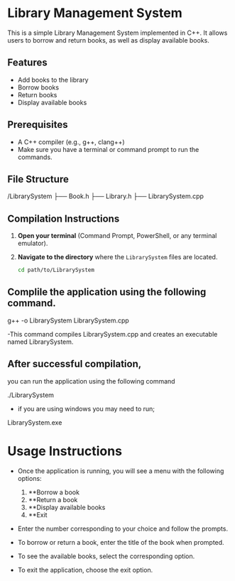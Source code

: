 # Library Management System

This is a simple Library Management System implemented in C++. It allows users to borrow and return books, as well as display available books.

## Features

- Add books to the library
- Borrow books
- Return books
- Display available books

## Prerequisites

- A C++ compiler (e.g., g++, clang++)
- Make sure you have a terminal or command prompt to run the commands.

## File Structure

/LibrarySystem
├── Book.h
├── Library.h
├── LibrarySystem.cpp


## Compilation Instructions

1. **Open your terminal** (Command Prompt, PowerShell, or any terminal emulator).
2. **Navigate to the directory** where the `LibrarySystem` files are located.

   ```bash
   cd path/to/LibrarySystem
## Complile the application using the following command.

g++ -o LibrarySystem LibrarySystem.cpp

-This command compiles LibrarySystem.cpp and creates an executable named LibrarySystem.

## After successful compilation,
you can run the application using the following command

./LibrarySystem

- if you are using windows you may need to run;
  
LibrarySystem.exe

# Usage Instructions
- Once the application is running, you will see a menu with the following options:

  1. **Borrow a book
  2. **Return a book
  3. **Display available books
  4. **Exit
    
- Enter the number corresponding to your choice and follow the prompts.

- To borrow or return a book, enter the title of the book when prompted.

- To see the available books, select the corresponding option.

- To exit the application, choose the exit option.
